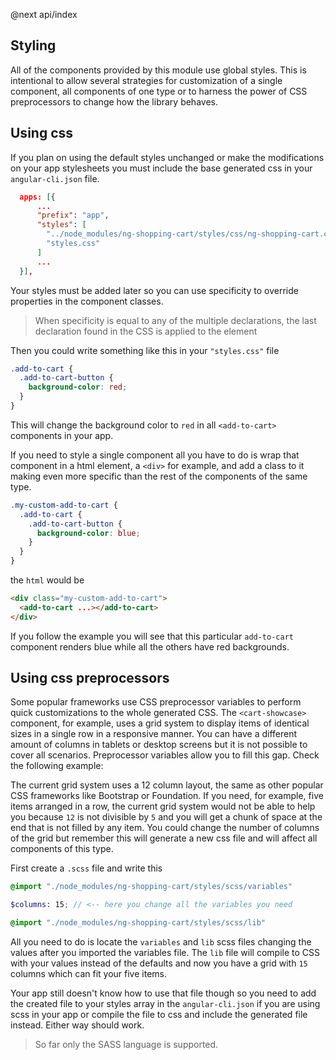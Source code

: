 @next api/index
## Styling

All of the components provided by this module use global styles. This is intentional to allow several strategies for customization of a single component, all components of one type or to harness the power of CSS preprocessors to change how the library behaves.

## Using css

If you plan on using the default styles unchanged or make the modifications on your app stylesheets you must include the base generated css in your `angular-cli.json` file.

```json
  apps: [{
      ...
      "prefix": "app",
      "styles": [
        "../node_modules/ng-shopping-cart/styles/css/ng-shopping-cart.css", <-- Include before your styles
        "styles.css"
      ]
      ... 
  }],
```

Your styles must be added later so you can use specificity to override properties in the component classes.

> When specificity is equal to any of the multiple declarations, the last declaration found in the CSS is applied to the element

Then you could write something like this in your `"styles.css"` file

```css
.add-to-cart {
  .add-to-cart-button {
    background-color: red;   
  }
}
```

This will change the background color to `red` in all `<add-to-cart>` components in your app.

If you need to style a single component all you have to do is wrap that component in a html element, a `<div>` for example, and add a class to it making even more specific than the rest of the components of the same type.

```css
.my-custom-add-to-cart {
  .add-to-cart {
    .add-to-cart-button {
      background-color: blue;   
    }
  }
}
```

the `html` would be

```html
<div class="my-custom-add-to-cart">
  <add-to-cart ...></add-to-cart>
</div>
```

If you follow the example you will see that this particular `add-to-cart` component renders blue while all the others have red backgrounds.

## Using css preprocessors

Some popular frameworks use CSS preprocessor variables to perform quick customizations to the whole generated CSS. The `<cart-showcase>` component, for example, uses a grid system to display items of identical sizes in a single row in a responsive manner. You can have a different amount of columns in tablets or desktop screens but it is not possible to cover all scenarios. Preprocessor variables allow you to fill this gap. Check the following example: 

The current grid system uses a 12 column layout, the same as other popular CSS frameworks like Bootstrap or Foundation. If you need, for example, five items arranged in a row, the current grid system would not be able to help you because `12` is not divisible by `5` and you will get a chunk of space at the end that is not filled by any item. You could change the number of columns of the grid but remember this will generate a new css file and will affect all components of this type.

First create a `.scss` file and write this

```scss
@import "./node_modules/ng-shopping-cart/styles/scss/variables"

$columns: 15; // <-- here you change all the variables you need

@import "./node_modules/ng-shopping-cart/styles/scss/lib"
```

All you need to do is locate the `variables` and `lib` scss files changing the values after you imported the variables file. The `lib` file will compile to CSS with your values instead of the defaults and now you have a grid with `15` columns which can fit your five items.

Your app still doesn't know how to use that file though so you need to add the created file to your styles array in the `angular-cli.json` if you are using scss in your app or compile the file to css and include the generated file instead. Either way should work.

> So far only the SASS language is supported. 
